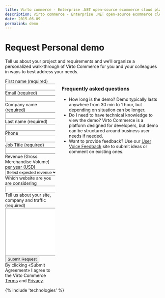 ```yaml
---
title: Virto commerce - Enterprise .NET open-source ecommerce cloud platform. Request Demo
description: Virto commerce - Enterprise .NET open-source ecommerce cloud platform. Request Demo
date: 2015-06-09
permalink: demo
---
```

<div class="roadmap __responsive">
	<h1 class="head-title">Request Personal demo</h1>
	<p class="text">Tell us about your project and requirements and we’ll organize a personalized walk-through of Virto Commerce for you and your colleagues in ways to best address your needs.</p>
	<div class="columns">
		<div class="column">
			<div class="block">
                <form method="post">
                    <input id="Contact[Subject]" type="hidden" name="Contact[Subject]" value="Signup for Personal Demo" />
                    <input id="Contact[RedirectUrl]" type="hidden" name="Contact[RedirectUrl]" value="~/thank-you-demo" />
                    <div class="column">
                        <div class="control-group">
                            <label for="FullName">First name (required)</label>
                            <input id="Contact[FirstName]" tabindex="1" type="text" name="Contact[FirstName]" class="form-input" required="required" autocomplete="given-name" />
                        </div>
                        <div class="control-group">
                            <label for="Email">Email (required)</label>
                            <input id="Contact[Email]" tabindex="3" type="text" name="Contact[Email]" class="form-input" required="required" autocomplete="email" />
                        </div>
                        <div class="control-group">
                            <label for="CompanyName">Company name (required)</label>
                            <input id="Contact[CompanyName]" tabindex="5" type="text" name="Contact[CompanyName]" class="form-input" required="required" autocomplete="organization" />
                        </div>
                    </div>
                    <div class="column">
                        <div class="control-group">
                            <label for="LastName">Last name (required)</label>
                            <input id="Contact[LastName]" tabindex="2" type="text" name="Contact[LastName]" class="form-input" required="required" autocomplete="family-name" />
                        </div>
                        <div class="control-group">
                            <label for="Phone">Phone</label>
                            <input id="Contact[Phone]" type="tel" tabindex="4" name="Contact[Phone]" class="form-input" autocomplete="mobile" />
                        </div>
                        <div class="control-group">
                            <label for="JobTitle">Job Title (required)</label>
                            <input id="Contact[JobTitle]" type="text" tabindex="6" name="Contact[JobTitle]" class="form-input" required="required" autocomplete="organization-title" />
                        </div>
                    </div>
                    <div class="control-group">
                        <label for="Revenue">Revenue (Gross Merchandise Volume) per year (USD)</label>
                        <select id="Contact[Revenue]" name="Contact[Revenue]" type="text" class="form-input" tabindex="8">
                            <option value="" selected>Select expected revenue</option>
                            <option value="1m">Up to 1 Million</option>
                            <option value="5m">1 - 5 Million</option>
                            <option value="10m">5 - 10 Million</option>
                            <option value="25m">10 - 25 Million</option>
                            <option value="MoreThan25m">More than 25 Million</option>
                        </select>
                    </div>
                    <div class="control-group">
                        <label for="web">Which website are you are considering</label>
                        <input id="Contact[Website]" type="text" name="Contact[Website]" class="form-input" tabindex="9" />
                    </div>
                    <div class="control-group">
                        <label for="Message">Tell us about your site, company and traffic (required)</label>
                        <textarea id="Contact[Message]" rows="10" cols="30" name="Contact[Message]" class="form-text" required="required" tabindex="10"></textarea>
                    </div>
                    <div class="control-group">
                        <button type="submit" class="button fill" tabindex="11">Submit Request</button>
                    </div>
                    <div class="control-group">
                        <label class="text-14">By clicking «Submit Agreement» I agree to the Virto Commerce <a href="/terms">Terms</a> and <a href="">Privacy</a>.</label>
                    </div>
                </form>
			</div>
		</div>
		<div class="column">
			<div class="block">
				<h3>Frequently asked questions</h3>
				<ul class="list">
					<li>
						<span class="title">How long is the demo?</span>
						<span class="descr">Demo typically lasts anywhere from 30 min to 1 hour, but depending on situation can be longer.</span>
					</li>
					<li>
						<span class="title">Do I need to have technical knowledge to view the demo?</span>
						<span class="descr">Virto Commerce is a platform designed for developers, but demo can be structured around business user needs if needed.</span>
					</li>
                   	<li>
						<span class="title">Want to provide feedback?</span>
						<span class="descr">Use our <a href="https://virtocommerce.uservoice.com" rel="nofollow" target="_blank">User Voice Feedback</a> site to submit ideas or comment on existing ones.</span>
					</li>
				</ul>
			</div>
		</div>
	</div> 
</div>
{% include 'technologies' %}
